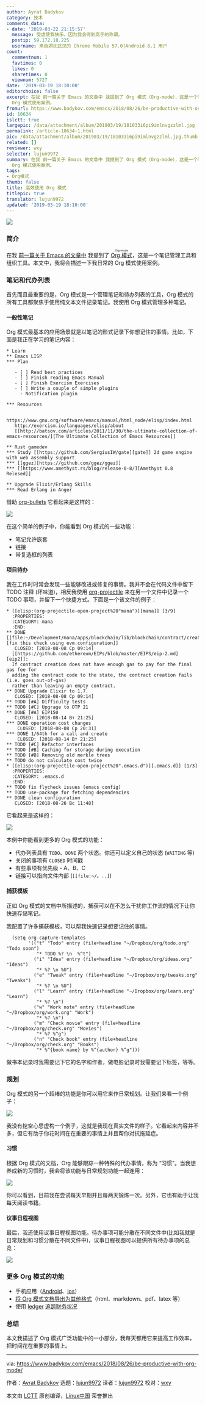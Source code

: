 ```yaml
---
author: Ayrat Badykov
category: 技术
comments_data:
- date: '2019-03-22 21:15:57'
  message: 受虐使我快乐。因为我会得到高手的称谓。
  postip: 59.172.18.225
  username: 来自湖北武汉的 Chrome Mobile 57.0|Android 8.1 用户
count:
  commentnum: 1
  favtimes: 0
  likes: 0
  sharetimes: 0
  viewnum: 5727
date: '2019-03-19 18:10:00'
editorchoice: false
excerpt: 在我 前一篇关于 Emacs 的文章中 我提到了 Org 模式（Org-mode），这是一个笔记管理工具和组织工具。本文中，我将会描述一下我日常的
  Org 模式使用案例。
fromurl: https://www.badykov.com/emacs/2018/08/26/be-productive-with-org-mode/
id: 10634
islctt: true
largepic: /data/attachment/album/201903/19/181033i6pi9imlnvgzzlml.jpg
permalink: /article-10634-1.html
pic: /data/attachment/album/201903/19/181033i6pi9imlnvgzzlml.jpg.thumb.jpg
related: []
reviewer: wxy
selector: lujun9972
summary: 在我 前一篇关于 Emacs 的文章中 我提到了 Org 模式（Org-mode），这是一个笔记管理工具和组织工具。本文中，我将会描述一下我日常的
  Org 模式使用案例。
tags:
- Org模式
thumb: false
title: 高效使用 Org 模式
titlepic: true
translator: lujun9972
updated: '2019-03-19 18:10:00'
---
```


![](/data/attachment/album/201903/19/181033i6pi9imlnvgzzlml.jpg)


### 简介


在我 [前一篇关于 Emacs 的文章中](http://www.badykov.com/emacs/2018/07/31/why-emacs-is-a-great-editor/) 我提到了 <ruby> <a href="https://orgmode.org/">  Org 模式 </a> <rt>  Org-mode </rt></ruby>，这是一个笔记管理工具和组织工具。本文中，我将会描述一下我日常的 Org 模式使用案例。


### 笔记和代办列表


首先而且最重要的是，Org 模式是一个管理笔记和待办列表的工具，Org 模式的所有工具都聚焦于使用纯文本文件记录笔记。我使用 Org 模式管理多种笔记。


#### 一般性笔记


Org 模式最基本的应用场景就是以笔记的形式记录下你想记住的事情。比如，下面是我正在学习的笔记内容：



```
* Learn
** Emacs LISP
*** Plan

   - [ ] Read best practices
   - [ ] Finish reading Emacs Manual
   - [ ] Finish Exercism Exercises
   - [ ] Write a couple of simple plugins
     - Notification plugin

*** Resources

   https://www.gnu.org/software/emacs/manual/html_node/elisp/index.html
   http://exercism.io/languages/elisp/about
   [[http://batsov.com/articles/2011/11/30/the-ultimate-collection-of-emacs-resources/][The Ultimate Collection of Emacs Resources]]

** Rust gamedev
*** Study [[https://github.com/SergiusIW/gate][gate]] 2d game engine with web assembly support
*** [[ggez][https://github.com/ggez/ggez]]
*** [[https://www.amethyst.rs/blog/release-0-8/][Amethyst 0.8 Relesed]]

** Upgrade Elixir/Erlang Skills
*** Read Erlang in Anger
```

借助 [org-bullets](https://github.com/sabof/org-bullets) 它看起来是这样的：


![](/data/attachment/album/201903/19/181143pzj9k7jfj9j25m22.png)


在这个简单的例子中，你能看到 Org 模式的一些功能：


* 笔记允许嵌套
* 链接
* 带复选框的列表


#### 项目待办


我在工作时时常会发现一些能够改进或修复的事情。我并不会在代码文件中留下 TODO 注释 (坏味道)，相反我使用 [org-projectile](https://github.com/IvanMalison/org-projectile) 来在另一个文件中记录一个 TODO 事项，并留下一个快捷方式。下面是一个该文件的例子：



```
* [[elisp:(org-projectile-open-project%20"mana")][mana]] [3/9]
  :PROPERTIES:
  :CATEGORY: mana
  :END:
** DONE [[file:~/Development/mana/apps/blockchain/lib/blockchain/contract/create_contract.ex::insufficient_gas_before_homestead%20=][fix this check using evm.configuration]]
   CLOSED: [2018-08-08 Ср 09:14]
  [[https://github.com/ethereum/EIPs/blob/master/EIPS/eip-2.md][eip2]]:
  If contract creation does not have enough gas to pay for the final gas fee for
  adding the contract code to the state, the contract creation fails (i.e. goes out-of-gas)
  rather than leaving an empty contract.
** DONE Upgrade Elixir to 1.7.
   CLOSED: [2018-08-08 Ср 09:14]
** TODO [#A] Difficulty tests
** TODO [#C] Upgrage to OTP 21
** DONE [#A] EIP150
   CLOSED: [2018-08-14 Вт 21:25]
*** DONE operation cost changes
    CLOSED: [2018-08-08 Ср 20:31]
*** DONE 1/64th for a call and create
    CLOSED: [2018-08-14 Вт 21:25]
** TODO [#C] Refactor interfaces
** TODO [#B] Caching for storage during execution
** TODO [#B] Removing old merkle trees
** TODO do not calculate cost twice
* [[elisp:(org-projectile-open-project%20".emacs.d")][.emacs.d]] [1/3]
  :PROPERTIES:
  :CATEGORY: .emacs.d
  :END:
** TODO fix flycheck issues (emacs config)
** TODO use-package for fetching dependencies
** DONE clean configuration
   CLOSED: [2018-08-26 Вс 11:48]
```

它看起来是这样的：


![](/data/attachment/album/201903/19/181203uua4c8agox482w8p.png)


本例中你能看到更多的 Org 模式的功能：


* 代办列表具有 `TODO`、`DONE` 两个状态。你还可以定义自己的状态 (`WAITING` 等)
* 关闭的事项有 `CLOSED` 时间戳
* 有些事项有优先级 - A、B、C
* 链接可以指向文件内部 (`[[file:~/。..]`)


#### 捕获模板


正如 Org 模式的文档中所描述的，捕获可以在不怎么干扰你工作流的情况下让你快速存储笔记。


我配置了许多捕获模板，可以帮我快速记录想要记住的事情。



```
  (setq org-capture-templates
        '(("t" "Todo" entry (file+headline "~/Dropbox/org/todo.org" "Todo soon")
           "* TODO %? \n  %^t")
          ("i" "Idea" entry (file+headline "~/Dropbox/org/ideas.org" "Ideas")
           "* %? \n %U")
          ("e" "Tweak" entry (file+headline "~/Dropbox/org/tweaks.org" "Tweaks")
           "* %? \n %U")
          ("l" "Learn" entry (file+headline "~/Dropbox/org/learn.org" "Learn")
           "* %? \n")
          ("w" "Work note" entry (file+headline "~/Dropbox/org/work.org" "Work")
           "* %? \n")
          ("m" "Check movie" entry (file+headline "~/Dropbox/org/check.org" "Movies")
           "* %? %^g")
          ("n" "Check book" entry (file+headline "~/Dropbox/org/check.org" "Books")
           "* %^{book name} by %^{author} %^g")))
```

做书本记录时我需要记下它的名字和作者，做电影记录时我需要记下标签，等等。


### 规划


Org 模式的另一个超棒的功能是你可以用它来作日常规划。让我们来看一个例子：


![](/data/attachment/album/201903/19/181226wf39ogos679tzp70.png)


我没有挖空心思虚构一个例子，这就是我现在真实文件的样子。它看起来内容并不多，但它有助于你花时间在在重要的事情上并且帮你对抗拖延症。


#### 习惯


根据 Org 模式的文档，Org 能够跟踪一种特殊的代办事情，称为 “习惯”。当我想养成新的习惯时，我会将该功能与日常规划功能一起连用：


![](/data/attachment/album/201903/19/181247idgdwd006blmwm6a.png)


你可以看到，目前我在尝试每天早期并且每两天锻炼一次。另外，它也有助于让我每天阅读书籍。


#### 议事日程视图


最后，我还使用议事日程视图功能。待办事项可能分散在不同文件中(比如我就是日常规划和习惯分散在不同文件中)，议事日程视图可以提供所有待办事项的总览：


![](/data/attachment/album/201903/19/181310y999x3xozxxztx7b.png)


### 更多 Org 模式的功能


* 手机应用（[Android](https://play.google.com/store/apps/details%EF%BC%9Fid=com.orgzly&hl=en)、[ios](https://itunes.apple.com/app/id1238649962%5D)）
* [将 Org 模式文档导出为其他格式](https://orgmode.org/manual/Exporting.html)（html、markdown、pdf、latex 等）
* 使用 [ledger](https://github.com/ledger/ledger-mode) [追踪财务状况](https://orgmode.org/worg/org-tutorials/weaving-a-budget.html)


### 总结


本文我描述了 Org 模式广泛功能中的一小部分，我每天都用它来提高工作效率，把时间花在重要的事情上。




---


via: <https://www.badykov.com/emacs/2018/08/26/be-productive-with-org-mode/>


作者：[Ayrat Badykov](https://www.badykov.com) 选题：[lujun9972](https://github.com/lujun9972) 译者：[lujun9972](https://github.com/lujun9972) 校对：[wxy](https://github.com/wxy)


本文由 [LCTT](https://github.com/LCTT/TranslateProject) 原创编译，[Linux中国](https://linux.cn/) 荣誉推出